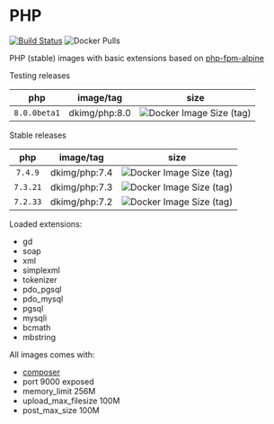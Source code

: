# PHP

[![Build Status](https://travis-ci.org/dkimg/php.svg?branch=master)](https://travis-ci.org/dkimg/php) ![Docker Pulls](https://img.shields.io/docker/pulls/dkimg/php.svg)

PHP (stable) images with basic extensions based on [php-fpm-alpine](https://hub.docker.com/_/php)

Testing releases

| php | image/tag | size |
|:-----:|:-----:|:-----:|
| `8.0.0beta1` | dkimg/php:8.0 | ![Docker Image Size (tag)](https://img.shields.io/docker/image-size/dkimg/php/8.0?label=image) |

Stable releases

| php | image/tag | size |
|:-----:|:-----:|:-----:|
| `7.4.9` | dkimg/php:7.4 | ![Docker Image Size (tag)](https://img.shields.io/docker/image-size/dkimg/php/7.4?label=image) |
| `7.3.21` | dkimg/php:7.3 | ![Docker Image Size (tag)](https://img.shields.io/docker/image-size/dkimg/php/7.3?label=image) |
| `7.2.33` | dkimg/php:7.2 | ![Docker Image Size (tag)](https://img.shields.io/docker/image-size/dkimg/php/7.2?label=image) |

Loaded extensions:
- gd
- soap
- xml
- simplexml
- tokenizer
- pdo_pgsql
- pdo_mysql
- pgsql
- mysqli
- bcmath
- mbstring

All images comes with:
- [composer](https://getcomposer.org/)
- port 9000 exposed
- memory_limit 256M
- upload_max_filesize 100M
- post_max_size 100M

